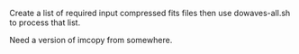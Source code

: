 Create a list of required input compressed fits files then use dowaves-all.sh to process that list.

Need a version of imcopy from somewhere.
